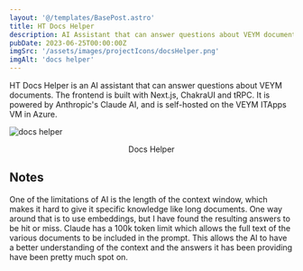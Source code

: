 ```yaml
---
layout: '@/templates/BasePost.astro'
title: HT Docs Helper
description: AI Assistant that can answer questions about VEYM documents
pubDate: 2023-06-25T00:00:00Z
imgSrc: '/assets/images/projectIcons/docsHelper.png'
imgAlt: 'docs helper'
---
```



HT Docs Helper is an AI assistant that can answer questions about VEYM documents. The frontend is built with Next.js, ChakraUI and tRPC.  It is powered by Anthropic's Claude AI, and is self-hosted on the VEYM ITApps VM in Azure.


![docs helper](/assets/images/projects/docshelper/screenshot-docshelper1.png 'Docs Helper')
<figcaption align="center">Docs Helper</figcaption>

## Notes

One of the limitations of AI is the length of the context window, which makes it hard to give it specific knowledge like long documents. One way around that is to use embeddings, but I have found the resulting answers to be hit or miss. Claude has a 100k token limit which allows the full text of the various documents to be included in the prompt. This allows the AI to have a better understanding of the context and the answers it has been providing have been pretty much spot on. 